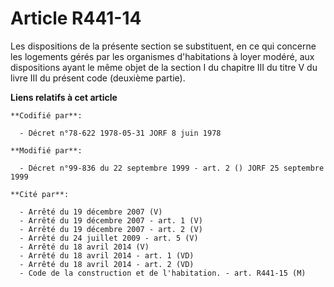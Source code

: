 # Article R441-14

Les dispositions de la présente section se substituent, en ce qui concerne les logements gérés par les organismes
d'habitations à loyer modéré, aux dispositions ayant le même objet de la section I du chapitre III du titre V du livre III du
présent code (deuxième partie).

**Liens relatifs à cet article**

	**Codifié par**:

	  - Décret n°78-622 1978-05-31 JORF 8 juin 1978

	**Modifié par**:

	  - Décret n°99-836 du 22 septembre 1999 - art. 2 () JORF 25 septembre 1999

	**Cité par**:

	  - Arrêté du 19 décembre 2007 (V)
	  - Arrêté du 19 décembre 2007 - art. 1 (V)
	  - Arrêté du 19 décembre 2007 - art. 2 (V)
	  - Arrêté du 24 juillet 2009 - art. 5 (V)
	  - Arrêté du 18 avril 2014 (V)
	  - Arrêté du 18 avril 2014 - art. 1 (VD)
	  - Arrêté du 18 avril 2014 - art. 2 (VD)
	  - Code de la construction et de l'habitation. - art. R441-15 (M)

